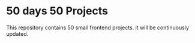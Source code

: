# 50 days 50 Projects

This repository contains 50 small frontend projects. it will be continuously updated.
